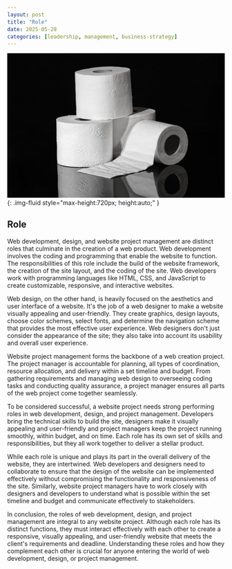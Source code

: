 ```yaml
---
layout: post
title: "Role"
date: 2025-05-28
categories: [leadership, management, business-strategy]
---
```


![Image](/assets/g6c1a955cb64f517ed53152f633816b539d9118bc5f6d1fd399ffaeeaa8c3ae138c8153ac30b7ef6676d4c90bbe27cb2e9820469b3d6a983f207c20a3a875f229_1280.jpg){: .img-fluid style="max-height:720px; height:auto;" }

## Role

Web development, design, and website project management are distinct roles that culminate in the creation of a web product. Web development involves the coding and programming that enable the website to function. The responsibilities of this role include the build of the website framework, the creation of the site layout, and the coding of the site. Web developers work with programming languages like HTML, CSS, and JavaScript to create customizable, responsive, and interactive websites.

Web design, on the other hand, is heavily focused on the aesthetics and user interface of a website. It's the job of a web designer to make a website visually appealing and user-friendly. They create graphics, design layouts, choose color schemes, select fonts, and determine the navigation scheme that provides the most effective user experience. Web designers don't just consider the appearance of the site; they also take into account its usability and overall user experience.

Website project management forms the backbone of a web creation project. The project manager is accountable for planning, all types of coordination, resource allocation, and delivery within a set timeline and budget. From gathering requirements and managing web design to overseeing coding tasks and conducting quality assurance, a project manager ensures all parts of the web project come together seamlessly.

To be considered successful, a website project needs strong performing roles in web development, design, and project management. Developers bring the technical skills to build the site, designers make it visually appealing and user-friendly and project managers keep the project running smoothly, within budget, and on time. Each role has its own set of skills and responsibilities, but they all work together to deliver a stellar product. 

While each role is unique and plays its part in the overall delivery of the website, they are intertwined. Web developers and designers need to collaborate to ensure that the design of the website can be implemented effectively without compromising the functionality and responsiveness of the site. Similarly, website project managers have to work closely with designers and developers to understand what is possible within the set timeline and budget and communicate effectively to stakeholders. 

In conclusion, the roles of web development, design, and project management are integral to any website project. Although each role has its distinct functions, they must interact effectively with each other to create a responsive, visually appealing, and user-friendly website that meets the client's requirements and deadline. Understanding these roles and how they complement each other is crucial for anyone entering the world of web development, design, or project management.

